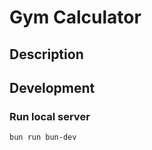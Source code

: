 # Gym Calculator

## Description

## Development

### Run local server

```bash
bun run bun-dev
```
